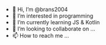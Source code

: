 - 👋 Hi, I’m @brans2004
- 👀 I’m interested in programming
- 🌱 I’m currently learning JS & Kotlin
- 💞️ I’m looking to collaborate on ...
- 📫 How to reach me ...

<!---
brans2004/brans2004 is a ✨ special ✨ repository because its `README.md` (this file) appears on your GitHub profile.
You can click the Preview link to take a look at your changes.
--->
